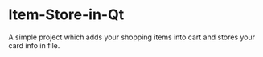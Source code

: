 # Item-Store-in-Qt
A simple project which adds your shopping items into cart and stores your card info in file.
